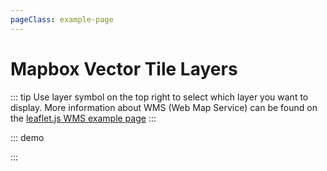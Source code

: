 ```yaml
---
pageClass: example-page
---
```


# Mapbox Vector Tile Layers

::: tip
Use layer symbol on the top right to select which layer you
want to display. More information about WMS (Web Map Service) can be
found on the [leaflet.js WMS example page](http://leafletjs.com/examples/wms/wms.html)
:::

::: demo
<template>
  <l-map style="height: 350px" :zoom="zoom" :center="center">
    <l-mapbox-vector-tile-layer :styleUrl="styleUrl"></l-mapbox-vector-tile-layer>
  </l-map>
</template>

<script>
import {LMap, LTileLayer, LMapboxVectorTileLayer} from 'vue2-leaflet';

export default {
  components: { LMap, LTileLayer, LMapboxVectorTileLayer},
  data () {
    return {
      url: 'https://{s}.tile.openstreetmap.org/{z}/{x}/{y}.png',
      zoom: 8,
      center: [38.03, 114.48],
      styleUrl: 'http://localhost:8900/static/style/osm_liberty/osm_liberty.json',
    };
  }
}
</script>

:::
